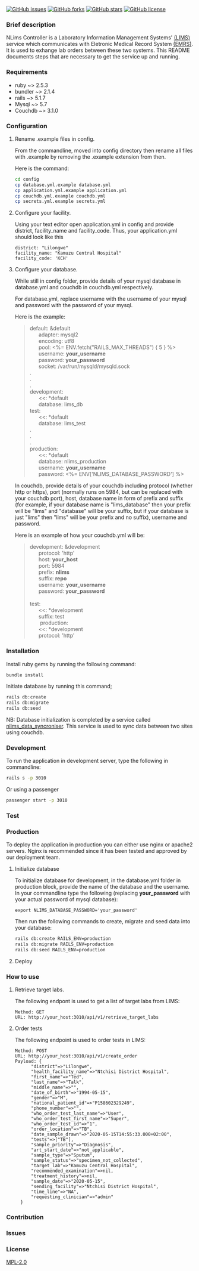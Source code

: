 [![GitHub issues](https://img.shields.io/github/issues/BaobabHealthTrust/nlims_controller)](https://github.com/BaobabHealthTrust/nlims_controller/issues) [![GitHub forks](https://img.shields.io/github/forks/BaobabHealthTrust/nlims_controller)](https://github.com/BaobabHealthTrust/nlims_controller/network) [![GitHub stars](https://img.shields.io/github/stars/BaobabHealthTrust/nlims_controller)](https://github.com/BaobabHealthTrust/nlims_controller/stargazers) [![GitHub license](https://img.shields.io/github/license/BaobabHealthTrust/nlims_controller)](https://github.com/BaobabHealthTrust/nlims_controller)
### Brief description

NLims Controller is a Laboratory Information Management Systems' [(LIMS)](https://github.com/BaobabHealthTrust/iBLIS.git) service which communicates with Eletronic Medical Record System [(EMRS)](https://github.com/BaobabHealthTrust/BHT-EMR-API.git). It is used to exhange lab orders between these two systems.
This README documents steps that are necessary to get the service up and running.

### Requirements

* ruby ~> 2.5.3
* bundler ~> 2.1.4
* rails ~> 5.1.7
* Mysql ~> 5.7
* Couchdb ~> 3.1.0

### Configuration
1. Rename .example files in config.

   From the commandline, moved into config directory then rename all files with .example by removing the .example extension from then. 
   
   Here is the command: 
   ```bash
   cd config
   cp database.yml.example database.yml
   cp application.yml.example application.yml
   cp couchdb.yml.example couchdb.yml
   cp secrets.yml.example secrets.yml
   ```
   
2. Configure your facility.
   
   Using your text editor open application.yml in config and provide district, facility_name and facility_code.
   Thus, your application.yml should look like this 
   ```
   district: "Lilongwe"
   facility_name: "Kamuzu Central Hospital"
   facility_code: 'KCH'
   ```
   
2. Configure your database.

   While still in config folder, provide details of your mysql database in database.yml and couchdb in couchdb.yml respectively. 
   
   For database.yml, replace username with the username of your mysql and password with the password of your mysql.
   
   Here is the example:
   
   >default: &default<br>
    &nbsp;&nbsp;&nbsp;&nbsp;&nbsp;&nbsp;adapter: mysql2<br>
    &nbsp;&nbsp;&nbsp;&nbsp;&nbsp;&nbsp;encoding: utf8<br>
    &nbsp;&nbsp;&nbsp;&nbsp;&nbsp;&nbsp;pool: <%= ENV.fetch("RAILS_MAX_THREADS") { 5 } %><br>
    &nbsp;&nbsp;&nbsp;&nbsp;&nbsp;&nbsp;username: **your_username**<br>
    &nbsp;&nbsp;&nbsp;&nbsp;&nbsp;&nbsp;password: **your_password**<br>
    &nbsp;&nbsp;&nbsp;&nbsp;&nbsp;&nbsp;socket: /var/run/mysqld/mysqld.sock<br>
   .<br>
   .<br>
   .<br>
   development:<br>
   &nbsp;&nbsp;&nbsp;&nbsp;&nbsp;&nbsp;<<: *default<br>
   &nbsp;&nbsp;&nbsp;&nbsp;&nbsp;&nbsp;database: lims_db<br>
   test:<br>
   &nbsp;&nbsp;&nbsp;&nbsp;&nbsp;&nbsp;<<: *default<br>
   &nbsp;&nbsp;&nbsp;&nbsp;&nbsp;&nbsp;database: lims_test<br>
   .<br>
   .<br>
   .<br>
   production:<br>
   &nbsp;&nbsp;&nbsp;&nbsp;&nbsp;&nbsp;<<: *default<br>
   &nbsp;&nbsp;&nbsp;&nbsp;&nbsp;&nbsp;database: nlims_production<br>
   &nbsp;&nbsp;&nbsp;&nbsp;&nbsp;&nbsp;username: **your_username**<br>
   &nbsp;&nbsp;&nbsp;&nbsp;&nbsp;&nbsp;password: <%= ENV['NLIMS_DATABASE_PASSWORD'] %><br>
   
   In couchdb, provide details of your couchdb including protocol (whether http or https), port (normally runs on 5984, but can be replaced with your couchdb port), host, database name in form of prefix and suffix (for example, if your database name is "lims_database" then your prefix will be "lims" and "database" will be your suffix, but if your database is just "lims" then "lims" will be your prefix and no suffix), username and password.
   
   Here is an example of how your couchdb.yml will be:
   
   >development: &development<br>
   &nbsp;&nbsp;&nbsp;&nbsp;&nbsp;&nbsp;protocol: 'http'<br>
   &nbsp;&nbsp;&nbsp;&nbsp;&nbsp;&nbsp;host: **your_host**<br>
   &nbsp;&nbsp;&nbsp;&nbsp;&nbsp;&nbsp;port: 5984<br>
   &nbsp;&nbsp;&nbsp;&nbsp;&nbsp;&nbsp;prefix: **nlims**<br>
   &nbsp;&nbsp;&nbsp;&nbsp;&nbsp;&nbsp;suffix: **repo**<br>
   &nbsp;&nbsp;&nbsp;&nbsp;&nbsp;&nbsp;username: **your_username**<br>
   &nbsp;&nbsp;&nbsp;&nbsp;&nbsp;&nbsp;password: **your_password**<br>
   &nbsp;<br>
   test:<br>
   &nbsp;&nbsp;&nbsp;&nbsp;&nbsp;&nbsp;<<: *development<br>
   &nbsp;&nbsp;&nbsp;&nbsp;&nbsp;&nbsp;suffix: test<br>
   &nbsp;&nbsp;&nbsp;&nbsp;&nbsp;&nbsp;
   production:<br>
   &nbsp;&nbsp;&nbsp;&nbsp;&nbsp;&nbsp;<<: *development<br>
   &nbsp;&nbsp;&nbsp;&nbsp;&nbsp;&nbsp;protocol: 'http'<br>
   
   
### Installation

   Install ruby gems by running the following command:
   ```bash
   bundle install
   ```
   Initiate database by running this command;
   ```bash
   rails db:create
   rails db:migrate
   rails db:seed
   ```
   NB: Database initialization is completed by a service called [nlims_data_syncroniser](https://github.com/BaobabHealthTrust/nlims_data_syncroniser.git). This service is used to sync data between two sites using couchdb. 
### Development

   To run the application in development server, type the following in commandline:
   ```bash
   rails s -p 3010
   ```
   Or using a passenger
   ```bash
   passenger start -p 3010
   ```
### Test

### Production

   To deploy the application in production you can either use nginx or apache2 servers. Nginx is recommended since it has been tested and approved by our deployment team.
   
   1. Initialize database
   
      To initialize database for development, in the database.yml folder in production block, provide the name of the database and the username. In your commandline type the following (replacing **your_password** with your actual password of mysql database):
      ```
      export NLIMS_DATABASE_PASSWORD='your_password'
      ```
      
      Then run the following commands to create, migrate and seed data into your database:
      ```bash
      rails db:create RAILS_ENV=production
      rails db:migrate RAILS_ENV=production
      rails db:seed RAILS_ENV=production
      ```
      
   2. Deploy
   
   

### How to use

   
   1. Retrieve target labs.

      The following endpont is used to get a list of target labs from LIMS:
      ```
      Method: GET
      URL: http://your_host:3010/api/v1/retrieve_target_labs
      ```
   1. Order tests

      The following endpoint is used to order tests in LIMS: 
      ```
      Method: POST
      URL: http://your_host:3010/api/v1/create_order
      Payload: {
            "district"=>"Lilongwe",
            "health_facility_name"=>"Ntchisi District Hospital",
            "first_name"=>"Ted",
            "last_name"=>"Talk",
            "middle_name"=>"",
            "date_of_birth"=>"1994-05-15",
            "gender"=>"M",
            "national_patient_id"=>"P158602329249",
            "phone_number"=>"", 
            "who_order_test_last_name"=>"User", 
            "who_order_test_first_name"=>"Super", 
            "who_order_test_id"=>"1", 
            "order_location"=>"TB", 
            "date_sample_drawn"=>"2020-05-15T14:55:33.000+02:00", 
            "tests"=>["TB"], 
            "sample_priority"=>"Diagnosis", 
            "art_start_date"=>"not_applicable", 
            "sample_type"=>"Sputum", 
            "sample_status"=>"specimen_not_collected", 
            "target_lab"=>"Kamuzu Central Hospital", 
            "recommended_examination"=>nil, 
            "treatment_history"=>nil, 
            "sample_date"=>"2020-05-15", 
            "sending_facility"=>"Ntchisi District Hospital", 
            "time_line"=>"NA", 
            "requesting_clinician"=>"admin"
        }
      ```

### Contribution

### Issues

### License

[MPL-2.0](https://github.com/BaobabHealthTrust/nlims_controller/blob/master/LICENSE)
